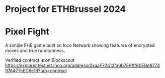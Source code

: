 # Project for ETHBrussel 2024
# Pixel Fight

A simple FHE game built on Inco Network showing features of encrypted moves and true randomness.

Verified contract is on Blockscout https://explorer.testnet.inco.org/address/0xaaF72412fa6b7E8fff80EBd877497A477cED6e1d?tab=contract
